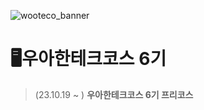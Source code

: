 ![wooteco_banner](https://github.com/chowoni/wooteco/assets/74358920/0345e3d2-c8cc-4d5c-958b-72a150fcdc3b)
# 🖥️우아한테크코스 6기

> (23.10.19 ~ ) **우아한테크코스 6기 프리코스**
